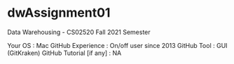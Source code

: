 # dwAssignment01
Data Warehousing - CS02520 Fall 2021 Semester

Your OS : Mac 
GitHub Experience : On/off user since 2013
GitHub Tool : GUI (GitKraken)
GitHub Tutorial [if any] : NA